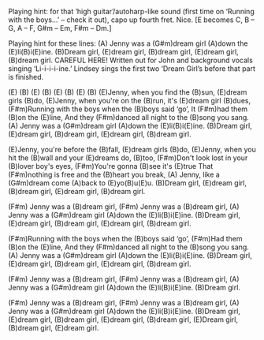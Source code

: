 Playing hint: for that ‘high guitar’/autoharp-like sound 
(first time on ‘Running with the boys…’ – check it out),
capo up fourth fret.  Nice. [E becomes C, B – G, A – F, G#m – Em, F#m – Dm.]

Playing hint for these lines:
(A) Jenny was a (G#m)dream girl (A)down the (E)li(B)i(E)ine.
(B)Dream girl, (E)dream girl, (B)dream girl, (E)dream girl, (B)dream girl.
CAREFUL HERE! Written out for John and background vocals singing
‘Li-i-i-i-ine.’ Lindsey sings the first two ‘Dream Girl’s before that part is finished.


(E)  (B)  (E)  (B)  (E)  (B)  (E)  (B)
(E)Jenny, when you find the (B)sun, (E)dream girls (B)do,
(E)Jenny, when you're on the (B)run, it's (E)dream girl (B)dues,
(F#m)Running with the boys when the (B)boys said ‘go’,
It (F#m)had them (B)on the (E)line,
And they (F#m)danced all night to the (B)song you sang.
(A) Jenny was a (G#m)dream girl (A)down the (E)li(B)i(E)ine.
(B)Dream girl, (E)dream girl, (B)dream girl, (E)dream girl, (B)dream girl.

(E)Jenny, you're before the (B)fall, (E)dream girls (B)do,
(E)Jenny, when you hit the (B)wall and your (E)dreams do, (B)too,
(F#m)Don't look lost in your (B)lover boy's eyes,
(F#m)You're gonna (B)see it's (E)true
That (F#m)nothing is free and the (B)heart you break,
(A) Jenny, like a (G#m)dream come (A)back to (E)yo(B)u(E)u.
(B)Dream girl, (E)dream girl, (B)dream girl, (E)dream girl, (B)dream girl.

(F#m) Jenny was a (B)dream girl,
(F#m) Jenny was a (B)dream girl,
(A) Jenny was a (G#m)dream girl (A)down the (E)li(B)i(E)ine.
(B)Dream girl, (E)dream girl, (B)dream girl, (E)dream girl, (B)dream girl.

(F#m)Running with the boys when the (B)boys said ‘go’,
(F#m)Had them (B)on the (E)line,
And they (F#m)danced all night to the (B)song you sang.
(A) Jenny was a (G#m)dream girl (A)down the (E)li(B)i(E)ine.
(B)Dream girl, (E)dream girl, (B)dream girl, (E)dream girl, (B)dream girl.

(F#m) Jenny was a (B)dream girl,
(F#m) Jenny was a (B)dream girl,
(A) Jenny was a (G#m)dream girl (A)down the (E)li(B)i(E)ine.
(B)Dream girl.

(F#m) Jenny was a (B)dream girl,
(F#m) Jenny was a (B)dream girl,
(A) Jenny was a (G#m)dream girl (A)down the (E)li(B)i(E)ine.
(B)Dream girl, (E)dream girl, (B)dream girl, (E)dream girl, (B)dream girl,
(E)Dream girl, (B)dream girl, (E)dream girl.
